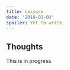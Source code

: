 ```yaml
---
title: Leisure
date: '2019-01-03'
spoiler: Yet to write.
---
```


## Thoughts

This is in progress.
